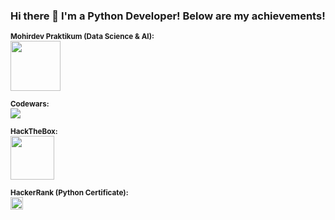 ### Hi there 👋 I'm a Python Developer! Below are my achievements!


<small><b>Mohirdev Praktikum (Data Science & AI):</b></small><br>
<a href="https://praktikum.mohirdev.uz/certificate/verify?id=prac-aL7J5D6cP" target="_blank">
   <img src="https://encrypted-tbn0.gstatic.com/images?q=tbn:ANd9GcQW61MBwEJUh5OgGEJBhfmWMe6VrLzYLHYfEmo1HzrtVmtFJDTvKziwoAdWjCWrl5zLgZw&usqp=CAU"
     width=80px height=80px>
</a>
<br>

<small><b>Codewars:</b></small><br>
<img src="https://www.codewars.com/users/hikmatillo_developer/badges/large">
<br>

<small><b>HackTheBox:</b></small><br>
<a href="https://academy.hackthebox.com/achievement/717302/15" target="_blank">
   <img src="https://academy.hackthebox.com/storage/modules/15/logo.png" weight=100px height=70px>
</a>

<small><b>HackerRank (Python Certificate):</b></small><br>
<a href="https://www.hackerrank.com/certificates/c74ee6e041a9" target="_blank">
   <img class="a" src="https://encrypted-tbn0.gstatic.com/images?q=tbn:ANd9GcTfQ2mQ3A6PpmGe_5XRd9sJPqCNZyzwtOOYDg&usqp=CAU" weight=50px height=20px>
</a>

